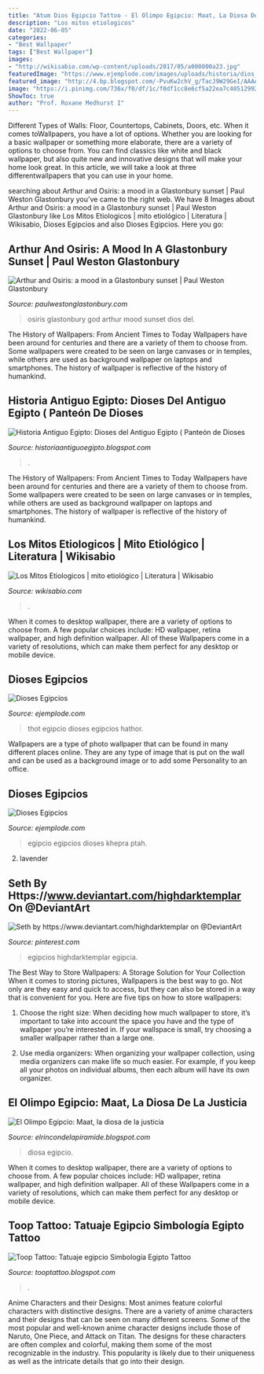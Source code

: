 ```yaml
---
title: "Atum Dios Egipcio Tattoo - El Olimpo Egipcio: Maat, La Diosa De La Justicia"
description: "Los mitos etiologicos"
date: "2022-06-05"
categories:
- "Best Wallpaper"
tags: ["Best Wallpaper"]
images:
- "http://wikisabio.com/wp-content/uploads/2017/05/a000000a23.jpg"
featuredImage: "https://www.ejemplode.com/images/uploads/historia/dios_egipcio-thot.png?1499196735724"
featured_image: "http://4.bp.blogspot.com/-PvuKw2chV_g/TacJ9W29GeI/AAAAAAAAAMM/f_c3IKe45ng/w1200-h630-p-k-no-nu/Atum+Dios.png"
image: "https://i.pinimg.com/736x/f0/df/1c/f0df1cc8e6cf5a22ea7c40512992caf3.jpg"
ShowToc: true
author: "Prof. Roxane Medhurst I"
---
```



Different Types of Walls: Floor, Countertops, Cabinets, Doors, etc.
When it comes toWallpapers, you have a lot of options. Whether you are looking for a basic wallpaper or something more elaborate, there are a variety of options to choose from. You can find classics like white and black wallpaper, but also quite new and innovative designs that will make your home look great. In this article, we will take a look at three differentwallpapers that you can use in your home.

	

		
searching about Arthur and Osiris: a mood in a Glastonbury sunset | Paul Weston Glastonbury you've came to the right web. We have 8 Images about Arthur and Osiris: a mood in a Glastonbury sunset | Paul Weston Glastonbury like Los Mitos Etiologicos | mito etiológico | Literatura | Wikisabio, Dioses Egipcios and also Dioses Egipcios. Here you go:
		
    
## Arthur And Osiris: A Mood In A Glastonbury Sunset | Paul Weston Glastonbury

<img loading=lazy src="http://www.paulwestonglastonbury.com/wp-content/uploads/2011/10/osiris.jpg" onerror="this.onerror=null;this.src='https://tse1.mm.bing.net/th?id=OIP.4skuiaRFYSOZjOe4IwUfiAHaKe&amp;pid=15.1';" alt="Arthur and Osiris: a mood in a Glastonbury sunset | Paul Weston Glastonbury">

_Source: paulwestonglastonbury.com_

>osiris glastonbury god arthur mood sunset dios del. 

	

The History of Wallpapers: From Ancient Times to Today
Wallpapers have been around for centuries and there are a variety of them to choose from. Some wallpapers were created to be seen on large canvases or in temples, while others are used as background wallpaper on laptops and smartphones. The history of wallpaper is reflective of the history of humankind.

    
## Historia Antiguo Egipto: Dioses Del Antiguo Egipto ( Panteón De Dioses

<img loading=lazy src="http://4.bp.blogspot.com/-PvuKw2chV_g/TacJ9W29GeI/AAAAAAAAAMM/f_c3IKe45ng/w1200-h630-p-k-no-nu/Atum+Dios.png" onerror="this.onerror=null;this.src='https://tse3.mm.bing.net/th?id=OIP.QCBreUM-SMq1KwGyuAlf6AHaOf&amp;pid=15.1';" alt="Historia Antiguo Egipto: Dioses del Antiguo Egipto ( Panteón de Dioses">

_Source: historiaantiguoegipto.blogspot.com_

>. 

	

The History of Wallpapers: From Ancient Times to Today
Wallpapers have been around for centuries and there are a variety of them to choose from. Some wallpapers were created to be seen on large canvases or in temples, while others are used as background wallpaper on laptops and smartphones. The history of wallpaper is reflective of the history of humankind.

    
## Los Mitos Etiologicos | Mito Etiológico | Literatura | Wikisabio

<img loading=lazy src="http://wikisabio.com/wp-content/uploads/2017/05/a000000a23.jpg" onerror="this.onerror=null;this.src='https://tse2.mm.bing.net/th?id=OIP.WLSAkK5CjjAjtYTaj0HKJwAAAA&amp;pid=15.1';" alt="Los Mitos Etiologicos | mito etiológico | Literatura | Wikisabio">

_Source: wikisabio.com_

>. 

	

When it comes to desktop wallpaper, there are a variety of options to choose from. A few popular choices include: HD wallpaper, retina wallpaper, and high definition wallpaper. All of these Wallpapers come in a variety of resolutions, which can make them perfect for any desktop or mobile device. 

    
## Dioses Egipcios

<img loading=lazy src="https://www.ejemplode.com/images/uploads/historia/dios_egipcio-thot.png?1499196735724" onerror="this.onerror=null;this.src='https://tse2.mm.bing.net/th?id=OIP.Idn3hFP0T3aQkFZF7jmxOAAAAA&amp;pid=15.1';" alt="Dioses Egipcios">

_Source: ejemplode.com_

>thot egipcio dioses egipcios hathor. 

	



Wallpapers are a type of photo wallpaper that can be found in many different places online. They are any type of image that is put on the wall and can be used as a background image or to add some Personality to an office.

    
## Dioses Egipcios

<img loading=lazy src="https://www.ejemplode.com/images/uploads/historia/dios_egipcio-khepra.png?1499196250829" onerror="this.onerror=null;this.src='https://tse4.mm.bing.net/th?id=OIP.ZVOtWaFrACwUqxOZ9D2uVwAAAA&amp;pid=15.1';" alt="Dioses Egipcios">

_Source: ejemplode.com_

>egipcio egipcios dioses khepra ptah. 

	

2. lavender 

    
## Seth By Https://www.deviantart.com/highdarktemplar On @DeviantArt

<img loading=lazy src="https://i.pinimg.com/736x/f0/df/1c/f0df1cc8e6cf5a22ea7c40512992caf3.jpg" onerror="this.onerror=null;this.src='https://tse4.mm.bing.net/th?id=OIP.JwDnEikbdLoGpQPOiH3RdgHaHa&amp;pid=15.1';" alt="Seth by https://www.deviantart.com/highdarktemplar on @DeviantArt">

_Source: pinterest.com_

>egipcios highdarktemplar egipcia. 

	

The Best Way to Store Wallpapers: A Storage Solution for Your Collection
When it comes to storing pictures, Wallpapers is the best way to go. Not only are they easy and quick to access, but they can also be stored in a way that is convenient for you. Here are five tips on how to store wallpapers:
1) Choose the right size: When deciding how much wallpaper to store, it’s important to take into account the space you have and the type of wallpaper you’re interested in. If your wallspace is small, try choosing a smaller wallpaper rather than a large one.

2) Use media organizers: When organizing your wallpaper collection, using media organizers can make life so much easier. For example, if you keep all your photos on individual albums, then each album will have its own organizer.

    
## El Olimpo Egipcio: Maat, La Diosa De La Justicia

<img loading=lazy src="http://2.bp.blogspot.com/-Hs0DlDHd8R0/T2ehe8NjQ0I/AAAAAAAAAC0/RniCQBvilU4/w1200-h630-p-k-no-nu/la-diosa-isis_6915_4_1.jpg" onerror="this.onerror=null;this.src='https://tse2.mm.bing.net/th?id=OIP.Y0D0rWHqdtGrNyXCrlerxAHaFx&amp;pid=15.1';" alt="El Olimpo Egipcio: Maat, la diosa de la justicia">

_Source: elrincondelapiramide.blogspot.com_

>diosa egipcio. 

	

When it comes to desktop wallpaper, there are a variety of options to choose from. A few popular choices include: HD wallpaper, retina wallpaper, and high definition wallpaper. All of these Wallpapers come in a variety of resolutions, which can make them perfect for any desktop or mobile device. 

    
## Toop Tattoo: Tatuaje Egipcio Simbología Egipto Tattoo

<img loading=lazy src="https://4.bp.blogspot.com/-UoBFSatlfv4/UL41usqdnBI/AAAAAAAAEUY/SVphw5uA7RI/s1600/anubis.JPG" onerror="this.onerror=null;this.src='https://tse1.mm.bing.net/th?id=OIP.UlMBMbQTQ6ISvAwonPn5xQHaJ4&amp;pid=15.1';" alt="Toop Tattoo: Tatuaje egipcio Simbología Egipto Tattoo">

_Source: tooptattoo.blogspot.com_

>. 

	

Anime Characters and their Designs: Most animes feature colorful characters with distinctive designs.
There are a variety of anime characters and their designs that can be seen on many different screens. Some of the most popular and well-known anime character designs include those of Naruto, One Piece, and Attack on Titan. The designs for these characters are often complex and colorful, making them some of the most recognizable in the industry. This popularity is likely due to their uniqueness as well as the intricate details that go into their design.

